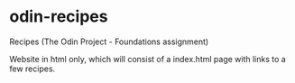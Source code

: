 # odin-recipes
Recipes (The Odin Project - Foundations assignment)

Website in html only, which will consist of a index.html page with links to a 
few recipes.